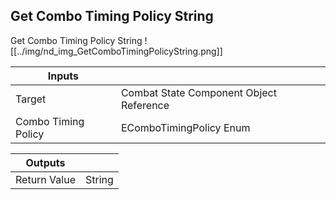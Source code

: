 ## Get Combo Timing Policy String
Get Combo Timing Policy String
![[../img/nd_img_GetComboTimingPolicyString.png]]

|Inputs||
|--|--|
| Target | Combat State Component Object Reference |
| Combo Timing Policy | EComboTimingPolicy Enum |

|Outputs||
|--|--|
| Return Value | String |
